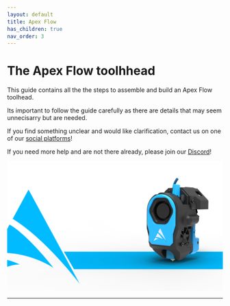 ```yaml
---
layout: default
title: Apex Flow
has_children: true
nav_order: 3
---
```


# The Apex Flow toolhhead

This guide contains all the the steps to assemble and build an Apex Flow toolhead.

Its important to follow the guide carefully as there are details that may seem unnecisarry but are needed. 

If you find something unclear and would like clarification, contact us on one of our [social platforms](https://apexinvent.github.io/ApexInvent-Documentation/social.html)!

If you need more help and are not there already, please join our [Discord](https://discord.gg/vhEEsyMe3b)!

![](./assets/flowcolour.png)

---

